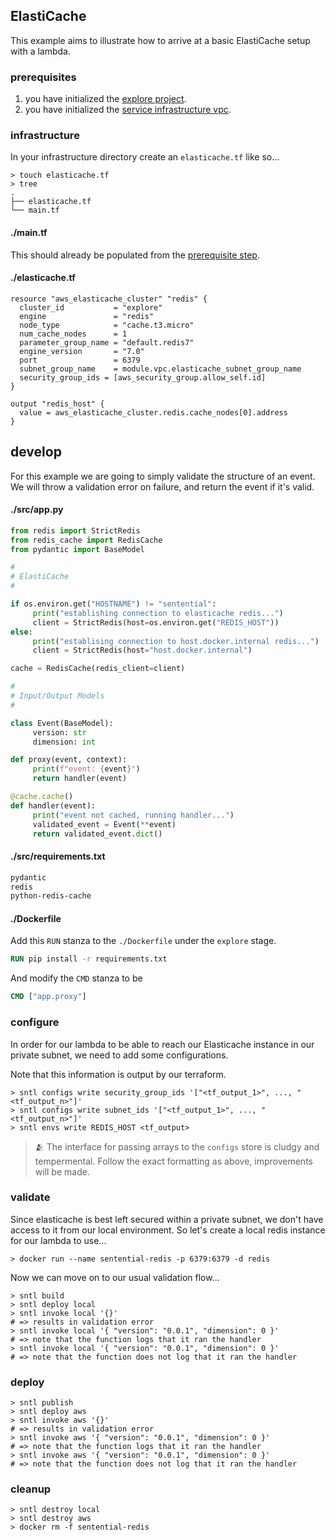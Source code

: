 ## ElastiCache

This example aims to illustrate how to arrive at a basic ElastiCache setup with a lambda.

### prerequisites
1. you have initialized the [explore project](/examples/project).
1. you have initialized the [service infrastructure vpc](/services/vpc).

### infrastructure
In your infrastructure directory create an `elasticache.tf` like so...

```shell
> touch elasticache.tf
> tree
.
├── elasticache.tf
└── main.tf
```

<!-- tabs:start -->

#### **./main.tf**

This should already be populated from the [prerequisite step]((/services/vpc)).

#### **./elasticache.tf**

```hcl
resource "aws_elasticache_cluster" "redis" {
  cluster_id           = "explore"
  engine               = "redis"
  node_type            = "cache.t3.micro"
  num_cache_nodes      = 1
  parameter_group_name = "default.redis7"
  engine_version       = "7.0"
  port                 = 6379
  subnet_group_name    = module.vpc.elasticache_subnet_group_name
  security_group_ids = [aws_security_group.allow_self.id]
}

output "redis_host" {
  value = aws_elasticache_cluster.redis.cache_nodes[0].address
}
```

<!-- tabs:end -->

## develop

For this example we are going to simply validate the structure of an event. We will throw a validation error on failure, and return the event if it's valid.

<!-- tabs:start -->

#### **./src/app.py**

```python
from redis import StrictRedis
from redis_cache import RedisCache
from pydantic import BaseModel

#
# ElastiCache
#

if os.environ.get("HOSTNAME") != "sentential":
     print("establishing connection to elasticache redis...")
     client = StrictRedis(host=os.environ.get("REDIS_HOST"))
else:
     print("establising connection to host.docker.internal redis...")
     client = StrictRedis(host="host.docker.internal")

cache = RedisCache(redis_client=client)

#
# Input/Output Models
#

class Event(BaseModel):
     version: str
     dimension: int

def proxy(event, context):
     print(f"event: {event}")     
     return handler(event)

@cache.cache()
def handler(event):
     print("event not cached, running handler...")
     validated_event = Event(**event)
     return validated_event.dict()
```

#### **./src/requirements.txt**

```txt
pydantic
redis
python-redis-cache
```

#### **./Dockerfile**

Add this `RUN` stanza to the `./Dockerfile` under the `explore` stage.

```dockerfile
RUN pip install -r requirements.txt
```

And modify the `CMD` stanza to be

```dockerfile
CMD ["app.proxy"]
```

<!-- tabs:end -->

### configure

In order for our lambda to be able to reach our Elasticache instance in our private subnet, we need to add some configurations.

Note that this information is output by our terraform.

```shell
> sntl configs write security_group_ids '["<tf_output_1>", ..., "<tf_output_n>"]'
> sntl configs write subnet_ids '["<tf_output_1>", ..., "<tf_output_n>"]'
> sntl envs write REDIS_HOST <tf_output>
```

> :people_hugging: The interface for passing arrays to the `configs` store is cludgy and tempermental. Follow the exact formatting as above, improvements will be made.


### validate

Since elasticache is best left secured within a private subnet, we don't have access to it from our local environment. So let's create a local redis instance for our lambda to use...

```shell
> docker run --name sentential-redis -p 6379:6379 -d redis
```

Now we can move on to our usual validation flow...

```shell
> sntl build
> sntl deploy local
> sntl invoke local '{}' 
# => results in validation error
> sntl invoke local '{ "version": "0.0.1", "dimension": 0 }'
# => note that the function logs that it ran the handler
> sntl invoke local '{ "version": "0.0.1", "dimension": 0 }'
# => note that the function does not log that it ran the handler
```

### deploy

```shell
> sntl publish
> sntl deploy aws
> sntl invoke aws '{}' 
# => results in validation error
> sntl invoke aws '{ "version": "0.0.1", "dimension": 0 }'
# => note that the function logs that it ran the handler
> sntl invoke aws '{ "version": "0.0.1", "dimension": 0 }'
# => note that the function does not log that it ran the handler
```

### cleanup

```shell
> sntl destroy local
> sntl destroy aws
> docker rm -f sentential-redis
```